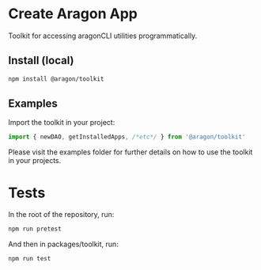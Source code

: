 # Create Aragon App

Toolkit for accessing aragonCLI utilities programmatically.

## Install (local)

```sh
npm install @aragon/toolkit
```

## Examples

Import the toolkit in your project:

```js
import { newDAO, getInstalledApps, /*etc*/ } from '@aragon/toolkit'
```

Please visit the examples folder for further details on how to use the toolkit in your projects.

# Tests

In the root of the repository, run:

```sh
npm run pretest
```

And then in packages/toolkit, run:

```sh
npm run test
```
